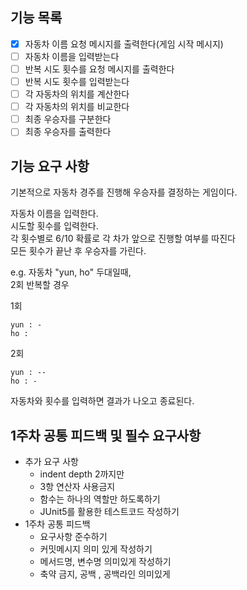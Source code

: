 ## 기능 목록
- [x] 자동차 이름 요청 메시지를 출력한다(게임 시작 메시지)
- [ ] 자동차 이름을 입력받는다
- [ ] 반복 시도 횟수를 요청 메시지를 출력한다
- [ ] 반복 시도 횟수를 입력받는다
- [ ] 각 자동차의 위치를 계산한다
- [ ] 각 자동차의 위치를 비교한다
- [ ] 최종 우승자를 구분한다
- [ ] 최종 우승자를 출력한다
## 기능 요구 사항
기본적으로 자동차 경주를 진행해 우승자를 결정하는 게임이다.

자동차 이름을 입력한다.<br>
시도할 횟수를 입력한다.<br>
각 횟수별로 6/10 확률로 각 차가 앞으로 진행할 여부를 따진다<br>
모든 횟수가 끝난 후 우승자를 가린다.

e.g. 자동차 "yun, ho" 두대일때,<br>
2회 반복할 경우 <br>

1회<br>
```
yun : -
ho : 
```
2회<br>
```
yun : --
ho : -
```
자동차와 횟수를 입력하면 결과가 나오고 종료된다.

## 1주차 공통 피드백 및 필수 요구사항
* 추가 요구 사항
  * indent depth 2까지만
  * 3항 연산자 사용금지
  * 함수는 하나의 역할만 하도록하기
  * JUnit5를 활용한 테스트코드 작성하기
* 1주차 공통 피드백
  * 요구사항 준수하기
  * 커밋메시지 의미 있게 작성하기
  * 메서드명, 변수명 의미있게 작성하기
  * 축약 금지, 공백 , 공백라인 의미있게